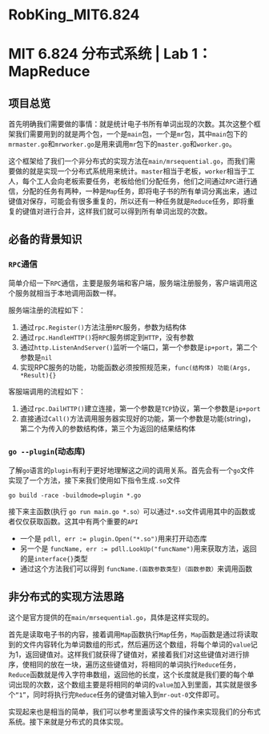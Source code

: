 # RobKing_MIT6.824
# MIT 6.824 分布式系统 | Lab 1：MapReduce

## 项目总览

首先明确我们需要做的事情：就是统计电子书所有单词出现的次数。其次这整个框架我们需要用到的就是两个包，一个是`main`包，一个是`mr`包，其中`main`包下的`mrmaster.go`和`mrworker.go`是用来调用`mr`包下的`master.go`和`worker.go`。

这个框架给了我们一个非分布式的实现方法在`main/mrsequential.go`，而我们需要做的就是实现一个分布式系统用来统计。`master`相当于老板，`worker`相当于工人，每个工人会向老板索要任务，老板给他们分配任务，他们之间通过`RPC`进行通信，分配的任务有两种，一种是`Map`任务，即将电子书的所有单词分离出来，通过键值对保存，可能会有很多重复的，所以还有一种任务就是`Reduce`任务，即将重复的键值对进行合并，这样我们就可以得到所有单词出现的次数。

## 必备的背景知识

### `RPC`通信

简单介绍一下`RPC`通信，主要是服务端和客户端，服务端注册服务，客户端调用这个服务就相当于本地调用函数一样。

服务端注册的流程如下：

1. 通过`rpc.Register()`方法注册`RPC`服务，参数为结构体
2. 通过`rpc.HandleHTTP()`将`RPC`服务绑定到`HTTP`，没有参数
3. 通过`http.ListenAndServer()`监听一个端口，第一个参数是`ip+port`，第二个参数是`nil`
4. 实现RPC服务的功能，功能函数必须按照规范来，`func(结构体) 功能(Args, *Result){}`

客服端调用的流程如下：

1. 通过`rpc.DailHTTP()`建立连接，第一个参数是`TCP`协议，第一个参数是`ip+port`
2. 直接通过`Call()`方法调用服务器实现好的功能，第一个参数是功能(string)，第二个为传入的参数结构体，第三个为返回的结果结构体

### `go --plugin`(动态库)

了解`go`语言的`plugin`有利于更好地理解这之间的调用关系。首先会有一个`go`文件实现了一个方法，接下来我们使用如下指令生成`.so`文件

```golang
go build -race -buildmode=plugin *.go
```

接下来主函数(执行 `go run main.go *.so）`可以通过`*.so`文件调用其中的函数或者仅仅获取函数。这其中有两个重要的`API`

- 一个是 `pdll, err := plugin.Open("*.so")`用来打开动态库
- 另一个是 `funcName, err := pdll.LookUp("funcName")`用来获取方法，返回的是`interface{}`类型
- 通过这个方法我们可以得到 `funcName.(函数参数类型)（函数参数）`来调用函数

## 非分布式的实现方法思路

这个是官方提供的在`main/mrsequential.go`，具体是这样实现的。

首先是读取电子书的内容，接着调用`Map`函数执行`Map`任务，`Map`函数是通过将读取到的文件内容转化为单词数组的形式，然后遍历这个数组，将每个单词的`value`记为1，返回键值对。这样我们就获得了键值对，紧接着我们对这些键值对进行排序，使相同的放在一块，遍历这些键值对，将相同的单词执行`Reduce`任务，`Reduce`函数就是传入字符串数组，返回他的长度，这个长度就是我们要的每个单词出现的次数，这个数组主要是将相同的单词的`value`加入到里面，其实就是很多个`“1”`，同时将执行完`Reduce`任务的键值对输入到`mr-out-0`文件即可。

实现起来也是相当的简单，我们可以参考里面读写文件的操作来实现我们的分布式系统。接下来就是分布式的具体实现。
